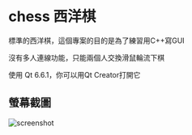 # chess 西洋棋
標準的西洋棋，這個專案的目的是為了練習用C++寫GUI

沒有多人連線功能，只能兩個人交換滑鼠輪流下棋

使用 Qt 6.6.1，你可以用Qt Creator打開它
## 螢幕截圖
![screenshot](https://github.com/wayne846/chess/assets/70946493/2bc58cb4-913e-49b3-a064-d04efe59605d)

